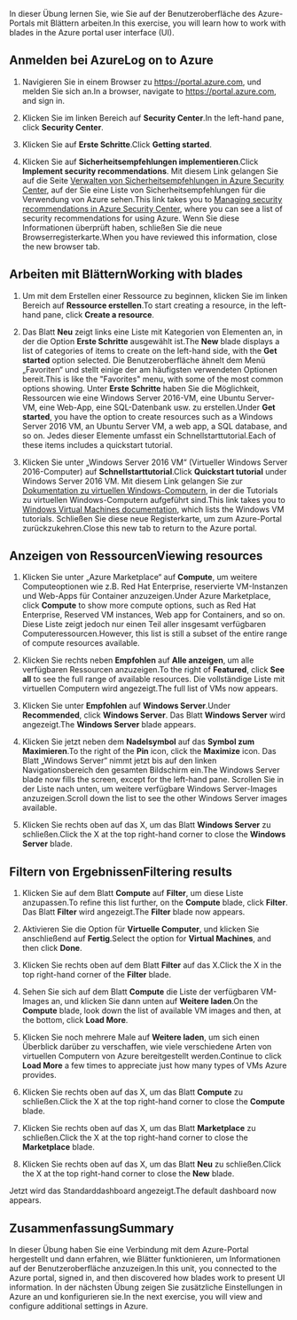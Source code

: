 <span data-ttu-id="c0fd7-101">In dieser Übung lernen Sie, wie Sie auf der Benutzeroberfläche des Azure-Portals mit Blättern arbeiten.</span><span class="sxs-lookup"><span data-stu-id="c0fd7-101">In this exercise, you will learn how to work with blades in the Azure portal user interface (UI).</span></span>

## <a name="log-on-to-azure"></a><span data-ttu-id="c0fd7-102">Anmelden bei Azure</span><span class="sxs-lookup"><span data-stu-id="c0fd7-102">Log on to Azure</span></span>

1. <span data-ttu-id="c0fd7-103">Navigieren Sie in einem Browser zu https://portal.azure.com, und melden Sie sich an.</span><span class="sxs-lookup"><span data-stu-id="c0fd7-103">In a browser, navigate to https://portal.azure.com, and sign in.</span></span>

1. <span data-ttu-id="c0fd7-104">Klicken Sie im linken Bereich auf **Security Center**.</span><span class="sxs-lookup"><span data-stu-id="c0fd7-104">In the left-hand pane, click **Security Center**.</span></span>

1. <span data-ttu-id="c0fd7-105">Klicken Sie auf **Erste Schritte**.</span><span class="sxs-lookup"><span data-stu-id="c0fd7-105">Click **Getting started**.</span></span>

1. <span data-ttu-id="c0fd7-106">Klicken Sie auf **Sicherheitsempfehlungen implementieren**.</span><span class="sxs-lookup"><span data-stu-id="c0fd7-106">Click **Implement security recommendations**.</span></span> <span data-ttu-id="c0fd7-107">Mit diesem Link gelangen Sie auf die Seite [Verwalten von Sicherheitsempfehlungen in Azure Security Center](https://docs.microsoft.com/azure/security-center/security-center-recommendations), auf der Sie eine Liste von Sicherheitsempfehlungen für die Verwendung von Azure sehen.</span><span class="sxs-lookup"><span data-stu-id="c0fd7-107">This link takes you to [Managing security recommendations in Azure Security Center](https://docs.microsoft.com/azure/security-center/security-center-recommendations), where you can see a list of security recommendations for using Azure.</span></span> <span data-ttu-id="c0fd7-108">Wenn Sie diese Informationen überprüft haben, schließen Sie die neue Browserregisterkarte.</span><span class="sxs-lookup"><span data-stu-id="c0fd7-108">When you have reviewed this information, close the new browser tab.</span></span>

## <a name="working-with-blades"></a><span data-ttu-id="c0fd7-109">Arbeiten mit Blättern</span><span class="sxs-lookup"><span data-stu-id="c0fd7-109">Working with blades</span></span>

1. <span data-ttu-id="c0fd7-110">Um mit dem Erstellen einer Ressource zu beginnen, klicken Sie im linken Bereich auf **Ressource erstellen**.</span><span class="sxs-lookup"><span data-stu-id="c0fd7-110">To start creating a resource, in the left-hand pane, click **Create a resource**.</span></span>

1. <span data-ttu-id="c0fd7-111">Das Blatt **Neu** zeigt links eine Liste mit Kategorien von Elementen an, in der die Option **Erste Schritte** ausgewählt ist.</span><span class="sxs-lookup"><span data-stu-id="c0fd7-111">The **New** blade displays a list of categories of items to create on the left-hand side, with the **Get started** option selected.</span></span> <span data-ttu-id="c0fd7-112">Die Benutzeroberfläche ähnelt dem Menü „Favoriten“ und stellt einige der am häufigsten verwendeten Optionen bereit.</span><span class="sxs-lookup"><span data-stu-id="c0fd7-112">This is like the "Favorites" menu, with some of the most common options showing.</span></span> <span data-ttu-id="c0fd7-113">Unter **Erste Schritte** haben Sie die Möglichkeit, Ressourcen wie eine Windows Server 2016-VM, eine Ubuntu Server-VM, eine Web-App, eine SQL-Datenbank usw. zu erstellen.</span><span class="sxs-lookup"><span data-stu-id="c0fd7-113">Under **Get started**, you have the option to create resources such as a Windows Server 2016 VM, an Ubuntu Server VM, a web app, a SQL database, and so on.</span></span> <span data-ttu-id="c0fd7-114">Jedes dieser Elemente umfasst ein Schnellstarttutorial.</span><span class="sxs-lookup"><span data-stu-id="c0fd7-114">Each of these items includes a quickstart tutorial.</span></span>

1. <span data-ttu-id="c0fd7-115">Klicken Sie unter „Windows Server 2016 VM“ (Virtueller Windows Server 2016-Computer) auf **Schnellstarttutorial**.</span><span class="sxs-lookup"><span data-stu-id="c0fd7-115">Click **Quickstart tutorial** under Windows Server 2016 VM.</span></span> <span data-ttu-id="c0fd7-116">Mit diesem Link gelangen Sie zur [Dokumentation zu virtuellen Windows-Computern](https://docs.microsoft.com/azure/virtual-machines/windows/), in der die Tutorials zu virtuellen Windows-Computern aufgeführt sind.</span><span class="sxs-lookup"><span data-stu-id="c0fd7-116">This link takes you to [Windows Virtual Machines documentation](https://docs.microsoft.com/azure/virtual-machines/windows/), which lists the Windows VM tutorials.</span></span> <span data-ttu-id="c0fd7-117">Schließen Sie diese neue Registerkarte, um zum Azure-Portal zurückzukehren.</span><span class="sxs-lookup"><span data-stu-id="c0fd7-117">Close this new tab to return to the Azure portal.</span></span>

## <a name="viewing-resources"></a><span data-ttu-id="c0fd7-118">Anzeigen von Ressourcen</span><span class="sxs-lookup"><span data-stu-id="c0fd7-118">Viewing resources</span></span>

1. <span data-ttu-id="c0fd7-119">Klicken Sie unter „Azure Marketplace“ auf **Compute**, um weitere Computeoptionen wie z.B. Red Hat Enterprise, reservierte VM-Instanzen und Web-Apps für Container anzuzeigen.</span><span class="sxs-lookup"><span data-stu-id="c0fd7-119">Under Azure Marketplace, click **Compute** to show more compute options, such as Red Hat Enterprise, Reserved VM instances, Web app for Containers, and so on.</span></span> <span data-ttu-id="c0fd7-120">Diese Liste zeigt jedoch nur einen Teil aller insgesamt verfügbaren Computeressourcen.</span><span class="sxs-lookup"><span data-stu-id="c0fd7-120">However, this list is still a subset of the entire range of compute resources available.</span></span>

1. <span data-ttu-id="c0fd7-121">Klicken Sie rechts neben **Empfohlen** auf **Alle anzeigen**, um alle verfügbaren Ressourcen anzuzeigen.</span><span class="sxs-lookup"><span data-stu-id="c0fd7-121">To the right of **Featured**, click **See all** to see the full range of available resources.</span></span> <span data-ttu-id="c0fd7-122">Die vollständige Liste mit virtuellen Computern wird angezeigt.</span><span class="sxs-lookup"><span data-stu-id="c0fd7-122">The full list of VMs now appears.</span></span>

1. <span data-ttu-id="c0fd7-123">Klicken Sie unter **Empfohlen** auf **Windows Server**.</span><span class="sxs-lookup"><span data-stu-id="c0fd7-123">Under **Recommended**, click **Windows Server**.</span></span> <span data-ttu-id="c0fd7-124">Das Blatt **Windows Server** wird angezeigt.</span><span class="sxs-lookup"><span data-stu-id="c0fd7-124">The **Windows Server** blade appears.</span></span>

1. <span data-ttu-id="c0fd7-125">Klicken Sie jetzt neben dem **Nadelsymbol** auf das **Symbol zum Maximieren**.</span><span class="sxs-lookup"><span data-stu-id="c0fd7-125">To the right of the **Pin** icon, click the **Maximize** icon.</span></span> <span data-ttu-id="c0fd7-126">Das Blatt „Windows Server“ nimmt jetzt bis auf den linken Navigationsbereich den gesamten Bildschirm ein.</span><span class="sxs-lookup"><span data-stu-id="c0fd7-126">The Windows Server blade now fills the screen, except for the left-hand pane.</span></span> <span data-ttu-id="c0fd7-127">Scrollen Sie in der Liste nach unten, um weitere verfügbare Windows Server-Images anzuzeigen.</span><span class="sxs-lookup"><span data-stu-id="c0fd7-127">Scroll down the list to see the other Windows Server images available.</span></span>

1. <span data-ttu-id="c0fd7-128">Klicken Sie rechts oben auf das X, um das Blatt **Windows Server** zu schließen.</span><span class="sxs-lookup"><span data-stu-id="c0fd7-128">Click the X at the top right-hand corner to close the **Windows Server** blade.</span></span>

## <a name="filtering-results"></a><span data-ttu-id="c0fd7-129">Filtern von Ergebnissen</span><span class="sxs-lookup"><span data-stu-id="c0fd7-129">Filtering results</span></span>

1. <span data-ttu-id="c0fd7-130">Klicken Sie auf dem Blatt **Compute** auf **Filter**, um diese Liste anzupassen.</span><span class="sxs-lookup"><span data-stu-id="c0fd7-130">To refine this list further, on the **Compute** blade, click **Filter**.</span></span> <span data-ttu-id="c0fd7-131">Das Blatt **Filter** wird angezeigt.</span><span class="sxs-lookup"><span data-stu-id="c0fd7-131">The **Filter** blade now appears.</span></span>

1. <span data-ttu-id="c0fd7-132">Aktivieren Sie die Option für **Virtuelle Computer**, und klicken Sie anschließend auf **Fertig**.</span><span class="sxs-lookup"><span data-stu-id="c0fd7-132">Select the option for **Virtual Machines**, and then click **Done**.</span></span>

1. <span data-ttu-id="c0fd7-133">Klicken Sie rechts oben auf dem Blatt **Filter** auf das X.</span><span class="sxs-lookup"><span data-stu-id="c0fd7-133">Click the X in the top right-hand corner of the **Filter** blade.</span></span>

1. <span data-ttu-id="c0fd7-134">Sehen Sie sich auf dem Blatt **Compute** die Liste der verfügbaren VM-Images an, und klicken Sie dann unten auf **Weitere laden**.</span><span class="sxs-lookup"><span data-stu-id="c0fd7-134">On the **Compute** blade, look down the list of available VM images and then, at the bottom, click **Load More**.</span></span>

1. <span data-ttu-id="c0fd7-135">Klicken Sie noch mehrere Male auf **Weitere laden**, um sich einen Überblick darüber zu verschaffen, wie viele verschiedene Arten von virtuellen Computern von Azure bereitgestellt werden.</span><span class="sxs-lookup"><span data-stu-id="c0fd7-135">Continue to click **Load More** a few times to appreciate just how many types of VMs Azure provides.</span></span>

1. <span data-ttu-id="c0fd7-136">Klicken Sie rechts oben auf das X, um das Blatt **Compute** zu schließen.</span><span class="sxs-lookup"><span data-stu-id="c0fd7-136">Click the X at the top right-hand corner to close the **Compute** blade.</span></span>

1. <span data-ttu-id="c0fd7-137">Klicken Sie rechts oben auf das X, um das Blatt **Marketplace** zu schließen.</span><span class="sxs-lookup"><span data-stu-id="c0fd7-137">Click the X at the top right-hand corner to close the **Marketplace** blade.</span></span>

1. <span data-ttu-id="c0fd7-138">Klicken Sie rechts oben auf das X, um das Blatt **Neu** zu schließen.</span><span class="sxs-lookup"><span data-stu-id="c0fd7-138">Click the X at the top right-hand corner to close the **New** blade.</span></span>

<span data-ttu-id="c0fd7-139">Jetzt wird das Standarddashboard angezeigt.</span><span class="sxs-lookup"><span data-stu-id="c0fd7-139">The default dashboard now appears.</span></span>

## <a name="summary"></a><span data-ttu-id="c0fd7-140">Zusammenfassung</span><span class="sxs-lookup"><span data-stu-id="c0fd7-140">Summary</span></span>

<span data-ttu-id="c0fd7-141">In dieser Übung haben Sie eine Verbindung mit dem Azure-Portal hergestellt und dann erfahren, wie Blätter funktionieren, um Informationen auf der Benutzeroberfläche anzuzeigen.</span><span class="sxs-lookup"><span data-stu-id="c0fd7-141">In this unit, you connected to the Azure portal, signed in, and then discovered how blades work to present UI information.</span></span> <span data-ttu-id="c0fd7-142">In der nächsten Übung zeigen Sie zusätzliche Einstellungen in Azure an und konfigurieren sie.</span><span class="sxs-lookup"><span data-stu-id="c0fd7-142">In the next exercise, you will view and configure additional settings in Azure.</span></span>
